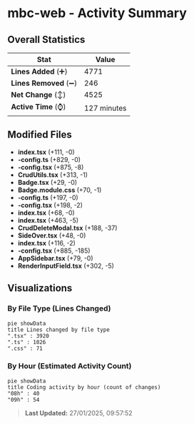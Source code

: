 # mbc-web - Activity Summary 

## Overall Statistics

| Stat                   | Value                                                             |
| ---------------------- | ----------------------------------------------------------------- |
| **Lines Added** (➕)   | 4771                                          |
| **Lines Removed** (➖) | 246                                        |
| **Net Change** (↕)    | 4525                |
| **Active Time** (⌚)   | 127 minutes |


## Modified Files
- **index.tsx** (+111, -0)
- **-config.ts** (+829, -0)
- **-config.tsx** (+875, -8)
- **CrudUtils.tsx** (+313, -1)
- **Badge.tsx** (+29, -0)
- **Badge.module.css** (+70, -1)
- **-config.ts** (+197, -0)
- **-config.tsx** (+198, -2)
- **index.tsx** (+68, -0)
- **index.tsx** (+463, -5)
- **CrudDeleteModal.tsx** (+188, -37)
- **SideOver.tsx** (+48, -0)
- **index.tsx** (+116, -2)
- **-config.tsx** (+885, -185)
- **AppSidebar.tsx** (+79, -0)
- **RenderInputField.tsx** (+302, -5)

## Visualizations

### By File Type (Lines Changed)

```mermaid
pie showData
title Lines changed by file type
".tsx" : 3920
".ts" : 1026
".css" : 71
```

### By Hour (Estimated Activity Count)

```mermaid
pie showData
title Coding activity by hour (count of changes)
"08h" : 40
"09h" : 54
```


> **Last Updated:** 27/01/2025, 09:57:52